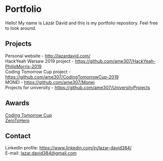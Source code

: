 # Portfolio

Hello! My name is Lázár Dávid and this is my portfolio repository. Feel free to look around.

## Projects

Personal website - http://lazardavid.com/</br>
HackYeah Warsaw 2019 project - https://github.com/ame307/HackYeah-PhilipMorris-2019</br>
Coding Tomorrow Cup project - https://github.com/ame307/CodingTomorrowCup-2019</br>
MONEI - https://github.com/ame307/Monei</br>
Projects  for university - https://github.com/ame307/UniversityProjects

##  Awards

[Coding Tomorrow Cup](https://github.com/ame307/Portfolio/blob/master/Certifications/ctc.png)</br>
[ZeroToHero](https://github.com/ame307/Portfolio/blob/master/Certifications/zth.png)</br>

## Contact

LinkedIn profile: https://www.linkedin.com/in/lazar-david384/</br>
E-mail: [lazar.david384@gmail.com](mailto:lazar.david384@gmail.com)
